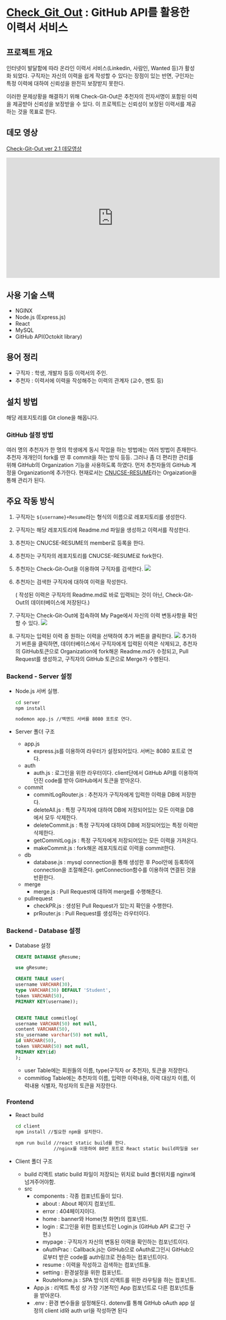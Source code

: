 # [Check_Git_Out](http://checkgitout.com) : GitHub API를 활용한 이력서 서비스

## 프로젝트 개요

인터넷이 발달함에 따라 온라인 이력서 서비스(Linkedin, 사람인, Wanted 등)가 활성화 되었다.
구직자는 자신의 이력을 쉽게 작성할 수 있다는 장점이 있는 반면, 구인자는 특정 이력에 대하여 신뢰성을 완전히 보장받지 못한다.

이러한 문제상황을 해결하기 위해 Check-Git-Out은 추천자의 전자서명이 포함된 이력을 제공받아 신뢰성을 보장받을 수 있다.
이 프로젝트는 신뢰성이 보장된 이력서를 제공하는 것을 목표로 한다.

## 데모 영상

[Check-Git-Out ver 2.1 데모영상](https://www.youtube.com/watch?v=_vczlV2JfGU&ab_channel=HyunsooKim)

<iframe width="560" height="315" src="https://www.youtube.com/embed/_vczlV2JfGU" title="YouTube video player" frameborder="0" allow="accelerometer; autoplay; clipboard-write; encrypted-media; gyroscope; picture-in-picture" allowfullscreen></iframe>

## 사용 기술 스택

- NGINX
- Node.js (Express.js)
- React
- MySQL
- GitHub API(Octokit library)

## 용어 정리

- 구직자 : 학생, 개발자 등등 이력서의 주인.
- 추천자 : 이력서에 이력을 작성해주는 이력의 관계자 (교수, 멘토 등)

## 설치 방법

해당 레포지토리를 Git clone을 해옵니다.

### GitHub 설정 방법

여러 명의 추천자가 한 명의 학생에게 동시 작업을 하는 방법에는 여러 방법이 존재한다. 추천자 개개인이 fork를 딴 후 commit을 하는 방식 등등.
그러나 좀 더 편리한 관리를 위해 GitHub의 Organization 기능을 사용하도록 하였다.
먼저 추천자들의 GitHub 계정을 Organization에 추가한다. 현재로서는 [CNUCSE-RESUME](https://github.com/CNUCSE-RESUME)라는 Orgaization을 통해 관리가 된다.

## 주요 작동 방식

1. 구직자는 `${username}+Resume`라는 형식의 이름으로 레포지토리를 생성한다.
2. 구직자는 해당 레포지토리에 Readme.md 파일을 생성하고 이력서를 작성한다.
3. 추천자는 CNUCSE-RESUME의 member로 등록을 한다.
4. 추천자는 구직자의 레포지토리를 CNUCSE-RESUME로 fork한다.
5. 추천자는 Check-Git-Out을 이용하여 구직자를 검색한다.
   <img src ="./Asset/searchUser.png">

6. 추천자는 검색한 구직자에 대하여 이력을 작성한다.

   ( 작성된 이력은 구직자의 Readme.md로 바로 입력되는 것이 아닌, Check-Git-Out의
   데이터베이스에 저장된다.)

7. 구직자는 Check-Git-Out에 접속하여 My Page에서 자신의 이력 변동사항을 확인할 수 있다.
   <img src ="./Asset/checkPage.png">

8. 구직자는 입력된 이력 중 원하는 이력을 선택하여 추가 버튼을 클릭한다.
   <img src ="./Asset/addCommit.png">
   추가하기 버튼을 클릭하면, 데이터베이스에서 구직자에게 입력된 이력은 삭제되고, 추천자의 GitHub토큰으로 Organization에 fork해온 Readme.md가 수정되고, Pull Request를 생성하고, 구직자의 GitHub 토큰으로 Merge가 수행된다.

### Backend - Server 설정

- Node.js 서버 실행.

  ```bash
  cd server
  npm install

  nodemon app.js //백엔드 서버를 8080 포트로 연다.
  ```

- Server 폴더 구조

  - app.js
    - express.js를 이용하여 라우터가 설정되어있다. 서버는 8080 포트로 연다.
  - auth
    - auth.js : 로그인을 위한 라우터이다. client단에서 GitHub API를 이용하여 던진 code를 받아 GitHub에서 토큰을 받아온다.
  - commit
    - commitLogRouter.js : 추천자가 구직자에게 입력한 이력을 DB에 저장한다.
    - deleteAll.js : 특정 구직자에 대하여 DB에 저장되어있는 모든 이력을 DB에서 모두 삭제한다.
    - deleteCommit.js : 특정 구직자에 대하여 DB에 저장되어있는 특정 이력만 삭제한다.
    - getCommitLog.js : 특정 구직자에게 저장되어있는 모든 이력을 가져온다.
    - makeCommit.js : fork해온 레포지토리로 이력을 commit한다.
  - db
    - database.js : mysql connection을 통해 생성한 후 Pool안에 등록하여
      connection을 조절해준다. getConnection함수를 이용하여 연결된 것을 반환한다.
  - merge
    - merge.js : Pull Request에 대하여 merge를 수행해준다.
  - pullrequest
    - checkPR.js : 생성된 Pull Request가 있는지 확인을 수행한다.
    - prRouter.js : Pull Request를 생성하는 라우터이다.

### Backend - Database 설정

- Database 설정

  ```sql
  CREATE DATABASE gResume;

  use gResume;

  CREATE TABLE user(
  username VARCHAR(30),
  type VARCHAR(30) DEFAULT 'Student',
  token VARCHAR(50),
  PRIMARY KEY(username));


  CREATE TABLE commitlog(
  username VARCHAR(50) not null,
  content VARCHAR(50),
  stu_username varchar(50) not null,
  id VARCHAR(50),
  token VARCHAR(50) not null,
  PRIMARY KEY(id)
  );
  ```

  - user Table에는 회원들의 이름, type(구직자 or 추천자), 토큰을 저장한다.
  - commitlog Table에는 추천자의 이름, 입력한 이력내용, 이력 대상자 이름, 이력내용 식별자, 작성자의 토큰을 저장한다.

### Frontend

- React build

  ```bash
  cd client
  npm install //필요한 npm을 설치한다.
  ```

  ```bash
  npm run build //react static build를 한다.
                //nginx를 이용하여 80번 포트로 React static build파일을 serving한다.
  ```

- Client 폴더 구조
  - build
    리액트 static build 파일이 저장되는 위치로 build 폴더위치를 nginx에 넘겨주어야함.
  - src
    - components : 각종 컴포넌트들이 있다.
      - about : About 페이지 컴포넌트.
      - error : 404페이지이다.
      - home : banner와 Home(첫 화면)의 컴포넌트.
      - login : 로그인을 위한 컴포넌트인 Login.js (GitHub API 로그인 구현.)
      - mypage : 구직자가 자신의 변동된 이력을 확인하는 컴포넌트이다.
      - oAuthPrac : Callback.js는 GitHub으로 oAuth로그인시 GitHub으로부터 받은 code를 auth링크로 전송하는 컴포넌트이다.
      - resume : 이력을 작성하고 검색하는 컴포넌트들.
      - setting : 환경설정을 위한 컴포넌트.
      - RouteHome.js : SPA 방식의 리액트를 위한 라우팅을 하는 컴포넌트.
    - App.js : 리액트 특성 상 가장 기본적인 App 컴포넌트로 다른 컴포넌트들을 받아온다.
    - .env : 환경 변수들을 설정해둔다. dotenv를 통해 GitHub oAuth app 설정의 client id와 auth url을 작성하면 된다
